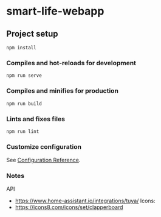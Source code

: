 # smart-life-webapp

## Project setup
```
npm install
```

### Compiles and hot-reloads for development
```
npm run serve
```

### Compiles and minifies for production
```
npm run build
```

### Lints and fixes files
```
npm run lint
```

### Customize configuration
See [Configuration Reference](https://cli.vuejs.org/config/).


### Notes
API
* https://www.home-assistant.io/integrations/tuya/
Icons:
* https://icons8.com/icons/set/clapperboard

